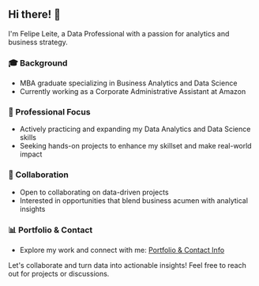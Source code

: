 ## Hi there! 👋

I'm Felipe Leite, a Data Professional with a passion for analytics and business strategy.

### 🎓 Background
- MBA graduate specializing in Business Analytics and Data Science
- Currently working as a Corporate Administrative Assistant at Amazon

### 💼 Professional Focus
- Actively practicing and expanding my Data Analytics and Data Science skills
- Seeking hands-on projects to enhance my skillset and make real-world impact

### 🤝 Collaboration
- Open to collaborating on data-driven projects
- Interested in opportunities that blend business acumen with analytical insights

### 📊 Portfolio & Contact
- Explore my work and connect with me: [Portfolio & Contact Info](https://linktr.ee/FelipeLeiteDS)

Let's collaborate and turn data into actionable insights! Feel free to reach out for projects or discussions.
